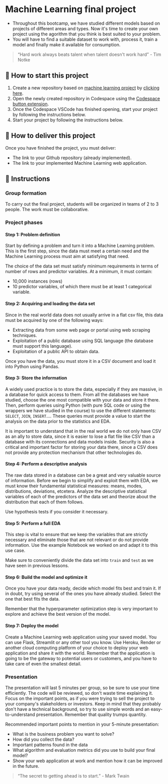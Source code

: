 <!-- hide -->
# Machine Learning final project
<!-- endhide -->

- Throughout this bootcamp, we have studied different models based on projects of different areas and types. Now it's time to create your own project using the agorithm that you think is best suited to your problem.
- You will have to find a suitable dataset to work with, process it, train a model and finally make it available for consumption.

> “Hard work always beats talent when talent doesn't work hard” - Tim Notke

## 🌱  How to start this project

1. Create a new repository based on [machine learning project](https://github.com/4GeeksAcademy/machine-learning-python-template/generate) by [clicking here](https://github.com/4GeeksAcademy/machine-learning-python-template).
2. Open the newly created repository in Codespace using the [Codespace button extension](https://docs.github.com/en/codespaces/developing-in-codespaces/creating-a-codespace-for-a-repository#creating-a-codespace-for-a-repository).
3. Once the Codespace VSCode has finished opening, start your project by following the instructions below.
4. Start your project by following the instructions below.

## 🚛 How to deliver this project

Once you have finished the project, you must deliver:

- The link to your Github repository (already implemented).
- The link to your implemented Machine Learning web application.

## 📝 Instructions

### Group formation

To carry out the final project, students will be organized in teams of 2 to 3 people. The work must be collaborative.

### Project phases

#### Step 1: Problem definition

Start by defining a problem and turn it into a Machine Learning problem. This is the first step, since the data must meet a certain need and the Machine Learning process must aim at satisfying that need.

The choice of the data set must satisfy minimum requirements in terms of number of rows and predictor variables. At a minimum, it must contain:

- 10,000 instances (rows)
- 10 predictor variables, of which there must be at least 1 categorical variable.

#### Step 2: Acquiring and loading the data set

Since in the real world data does not usually arrive in a flat csv file, this data must be acquired by one of the following ways:

- Extracting data from some web page or portal using web scraping techniques.
- Exploitation of a public database using SQL language (the database must support this language).
- Exploitation of a public API to obtain data.

Once you have the data, you must store it in a CSV document and load it into Python using Pandas.

#### Step 3: Store the information

A widely used practice is to store the data, especially if they are massive, in a database for quick access to them. From all the databases we have studied, choose the one most compatible with your data and store it there. Then, perform queries using Python (with pure SQL code or using the wrappers we have studied in the course) to use the different statements: `SELECT`, `JOIN`, `INSERT`.... These queries must provide a value to start the analysis on the data prior to the statistics and EDA.

It is important to understand that in the real world we do not only have CSV as an ally to store data, since it is easier to lose a flat file like CSV than a database with its connections and data models inside. Security is also a critical and important factor for storing your data there, since a CSV does not provide any protection mechanism that other technologies do.

#### Step 4: Perform a descriptive analysis

The raw data stored in a database can be a great and very valuable source of information. Before we begin to simplify and exploit them with EDA, we must know their fundamental statistical measures: means, modes, distributions, deviations, etcetera. Analyze the descriptive statistical variables of each of the predictors of the data set and theorize about the distribution that each of them follows.

Use hypothesis tests if you consider it necessary.

#### Step 5: Perform a full EDA

This step is vital to ensure that we keep the variables that are strictly necessary and eliminate those that are not relevant or do not provide information. Use the example Notebook we worked on and adapt it to this use case.

Make sure to conveniently divide the data set into `train` and `test` as we have seen in previous lessons.

#### Step 6: Build the model and optimize it

Once you have your data ready, decide which model fits best and train it. If in doubt, try using several of the ones you have already studied. Select the one that best fits the data.

Remember that the hyperparameter optimization step is very important to explore and achieve the best version of the model.

#### Step 7: Deploy the model

Create a Machine Learning web application using your saved model. You can use Flask, Streamlit or any other tool you know.
Use Heroku, Render or another cloud computing platform of your choice to deploy your web application and share it with the world. Remember that the application is going to be the gateway to potential users or customers, and you have to take care of even the smallest detail.

### Presentation

The presentation will last 5 minutes per group, so be sure to use your time efficiently. The code will be reviewed, so don't waste time explaining it. Focus on the important points, as if you were trying to sell the project to your company's stakeholders or investors. Keep in mind that they probably don't have a technical background, so try to use simple words and an easy-to-understand presentation. Remember that quality trumps quantity.

Recommended important points to mention in your 5-minute presentation:

- What is the business problem you want to solve?
- How did you collect the data?
- Important patterns found in the data
- What algorithm and evaluation metrics did you use to build your final model?
- Show your web application at work and mention how it can be improved in the future.

> “The secret to getting ahead is to start.” - Mark Twain